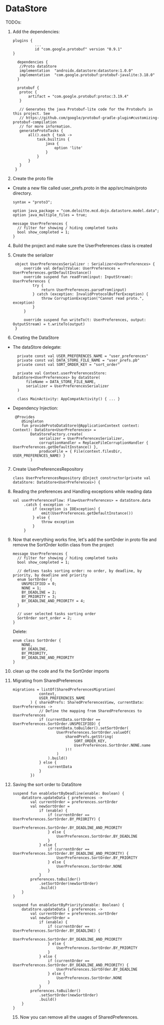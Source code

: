 # DataStore

TODOs:

1. Add the dependencies:

       plugins {
                 ...
                 id "com.google.protobuf" version "0.9.1"
       }
   
         dependencies {
          //Proto dataStore
          implementation  "androidx.datastore:datastore:1.0.0"
          implementation  "com.google.protobuf:protobuf-javalite:3.18.0"
         }

         protobuf {
          protoc {
              artifact = "com.google.protobuf:protoc:3.19.4"
          }
      
          // Generates the java Protobuf-lite code for the Protobufs in this project. See
          // https://github.com/google/protobuf-gradle-plugin#customizing-protobuf-compilation
          // for more information.
          generateProtoTasks {
              all().each { task ->
                  task.builtins {
                      java {
                          option 'lite'
                      }
                  }
              }
          }
        }
2. Create the proto file
  - Create a new file called user_prefs.proto in the app/src/main/proto directory.
   
        syntax = "proto3";
        
        option java_package = "com.deloitte.mcd.dojo.datastore.model.data";
        option java_multiple_files = true;
        
        message UserPreferences {
          // filter for showing / hiding completed tasks
          bool show_completed = 1;
        }
    
4. Build the project and make sure the UserPreferences class is created

5. Create the serializer

        object UserPreferencesSerializer : Serializer<UserPreferences> {
            override val defaultValue: UserPreferences = UserPreferences.getDefaultInstance()
            override suspend fun readFrom(input: InputStream): UserPreferences {
                try {
                    return UserPreferences.parseFrom(input)
                } catch (exception: InvalidProtocolBufferException) {
                    throw CorruptionException("Cannot read proto.", exception)
                }
            }
        
            override suspend fun writeTo(t: UserPreferences, output: OutputStream) = t.writeTo(output)
        }

6. Creating the DataStore

- The dataStore delegate:

        private const val USER_PREFERENCES_NAME = "user_preferences"
        private const val DATA_STORE_FILE_NAME = "user_prefs.pb"
        private const val SORT_ORDER_KEY = "sort_order"
        
        private val Context.userPreferencesStore: DataStore<UserPreferences> by dataStore(
            fileName = DATA_STORE_FILE_NAME,
            serializer = UserPreferencesSerializer
        )
        
        class MainActivity: AppCompatActivity() { ... }
- Dependency Injection:
      
       @Provides
          @Singleton
          fun provideProtoDataStore(@ApplicationContext context: Context): DataStore<UserPreferences> =
              DataStoreFactory.create(
                  serializer = UserPreferencesSerializer,
                  corruptionHandler = ReplaceFileCorruptionHandler { UserPreferences.getDefaultInstance() },
                  produceFile = { File(context.filesDir, USER_PREFERENCES_NAME) }
              )

7. Create UserPreferencesRepository

       class UserPreferencesRepository @Inject constructor(private val dataStore: DataStore<UserPreferences>) {

8. Reading the preferences and Handling exceptions while reading data

       val userPreferencesFlow: Flow<UserPreferences> = dataStore.data
            .catch { exception ->
                if (exception is IOException) {
                    emit(UserPreferences.getDefaultInstance())
                } else {
                    throw exception
                }
            }
   
10. Now that everything works fine, let's add the sortOrder in proto file and remove the SortOrder kotlin class from the project

        message UserPreferences {
          // filter for showing / hiding completed tasks
          bool show_completed = 1;
        
          // defines tasks sorting order: no order, by deadline, by priority, by deadline and priority
          enum SortOrder {
            UNSPECIFIED = 0;
            NONE = 1;
            BY_DEADLINE = 2;
            BY_PRIORITY = 3;
            BY_DEADLINE_AND_PRIORITY = 4;
          }
        
          // user selected tasks sorting order
          SortOrder sort_order = 2;
        }

    Delete:

        enum class SortOrder {
            NONE,
            BY_DEADLINE,
            BY_PRIORITY,
            BY_DEADLINE_AND_PRIORITY
        }

11. clean up the code and fix the SortOrder imports
    
13. Migrating from SharedPreferences

        migrations = listOf(SharedPreferencesMigration(
                    context,
                    USER_PREFERENCES_NAME
                ) { sharedPrefs: SharedPreferencesView, currentData: UserPreferences ->
                    // Define the mapping from SharedPreferences to UserPreferences
                    if (currentData.sortOrder == UserPreferences.SortOrder.UNSPECIFIED) {
                        currentData.toBuilder().setSortOrder(
                            UserPreferences.SortOrder.valueOf(
                                sharedPrefs.getString(
                                    SORT_ORDER_KEY,
                                    UserPreferences.SortOrder.NONE.name
                                )!!
                            )
                        ).build()
                    } else {
                        currentData
                    }
                })

14. Saving the sort order to DataStore
    
        suspend fun enableSortByDeadline(enable: Boolean) {
            dataStore.updateData { preferences ->
                val currentOrder = preferences.sortOrder
                val newSortOrder =
                    if (enable) {
                        if (currentOrder == UserPreferences.SortOrder.BY_PRIORITY) {
                            UserPreferences.SortOrder.BY_DEADLINE_AND_PRIORITY
                        } else {
                            UserPreferences.SortOrder.BY_DEADLINE
                        }
                    } else {
                        if (currentOrder == UserPreferences.SortOrder.BY_DEADLINE_AND_PRIORITY) {
                            UserPreferences.SortOrder.BY_PRIORITY
                        } else {
                            UserPreferences.SortOrder.NONE
                        }
                    }
                preferences.toBuilder()
                    .setSortOrder(newSortOrder)
                    .build()
            }
        }
    
        suspend fun enableSortByPriority(enable: Boolean) {
            dataStore.updateData { preferences ->
                val currentOrder = preferences.sortOrder
                val newSortOrder =
                    if (enable) {
                        if (currentOrder == UserPreferences.SortOrder.BY_DEADLINE) {
                            UserPreferences.SortOrder.BY_DEADLINE_AND_PRIORITY
                        } else {
                            UserPreferences.SortOrder.BY_PRIORITY
                        }
                    } else {
                        if (currentOrder == UserPreferences.SortOrder.BY_DEADLINE_AND_PRIORITY) {
                            UserPreferences.SortOrder.BY_DEADLINE
                        } else {
                            UserPreferences.SortOrder.NONE
                        }
                    }
                preferences.toBuilder()
                    .setSortOrder(newSortOrder)
                    .build()
            }
        }

    15. Now you can remove all the usages of SharedPreferences.

